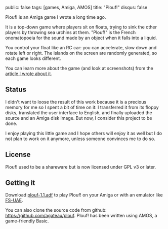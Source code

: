 public: false
tags: [games, Amiga, AMOS]
title: "Plouf!"
disqus: false

Plouf! is an Amiga game I wrote a long time ago.

It is a top-down game where players sit on floats, trying to sink the other
players by throwing sea urchins at them. "Plouf!" is the French onomatopoeia
for the sound made by an object when it falls into a liquid.

You control your float like an RC car: you can accelerate, slow down and rotate
left or right. The islands on the screen are randomly generated, so each game
looks different.

You can learn more about the game (and look at screenshots) from the [article
I wrote about it][article].

## Status

I didn't want to loose the result of this work because it is a precious memory
for me so I spent a bit of time on it: I transferred it from its floppy disks,
translated the user interface to English, and finally uploaded the source
and an Amiga disk image. But now, I consider this project to be done.

I enjoy playing this little game and I hope others will enjoy it as well but I
do not plan to work on it anymore, unless someone convinces me to do so.

## License

Plouf! used to be a shareware but is now licensed under GPL v3 or later.

## Getting it

Download [plouf-1.1.adf][adf] to play Plouf! on your Amiga or with an emulator
like [FS-UAE][].

You can also clone the source code from github:
<https://github.com/agateau/plouf>.  Plouf! has been written using AMOS, a
game-friendly Basic.


[adf]: /projects/plouf/plouf-1.1.adf
[FS-UAE]: http://fengestad.no/fs-uae/
[gh]: https://github.com/agateau/plouf
[article]: /2013/01/22/plouf/
